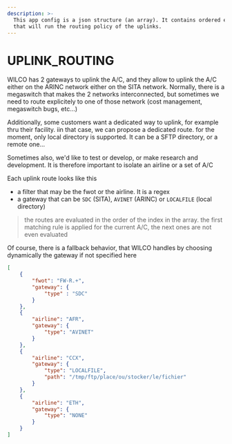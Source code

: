 ```yaml
---
description: >-
  This app config is a json structure (an array). It contains ordered elements
  that will run the routing policy of the uplinks.
---
```


# UPLINK\_ROUTING

WILCO has 2 gateways to uplink the A/C, and they allow to uplink the A/C either on the ARINC network either on the SITA network. Normally, there is a megaswitch that makes the 2 networks interconnected, but sometimes we need to route explicitely to one of those network (cost management, megaswitch bugs, etc...)

Additionally, some customers want a dedicated way to uplink, for example thru their facility. iin that case, we can propose a dedicated route. for the moment, only local directory is supported. It can be a SFTP directory, or a remote one...

Sometimes also, we'd like to test or develop, or make research and development. It is therefore important to isolate an airline or a set of A/C

Each uplink route looks like this

* a filter that may be the fwot or the airline. It is a regex
* a gateway that can be `SDC` (SITA), `AVINET` (ARINC) or `LOCALFILE` (local directory)

> the routes are evaluated in the order of the index in the array. the first matching rule is applied for the current A/C, the next ones are not even evaluated

Of course, there is a fallback behavior, that WILCO handles by choosing dynamically the gateway if not specified here



```json
[
    {
        "fwot": "FW-R.+",
        "gateway": {
            "type" : "SDC"
        }
    },
    {
        "airline": "AFR",
        "gateway": {
            "type": "AVINET"
        }
    },
    {
        "airline": "CCX",
        "gateway": {
            "type": "LOCALFILE",
            "path": "/tmp/ftp/place/ou/stocker/le/fichier"
        }
    },
    {
        "airline": "ETH",
        "gateway": {
            "type": "NONE"
        }
    }
]
```

